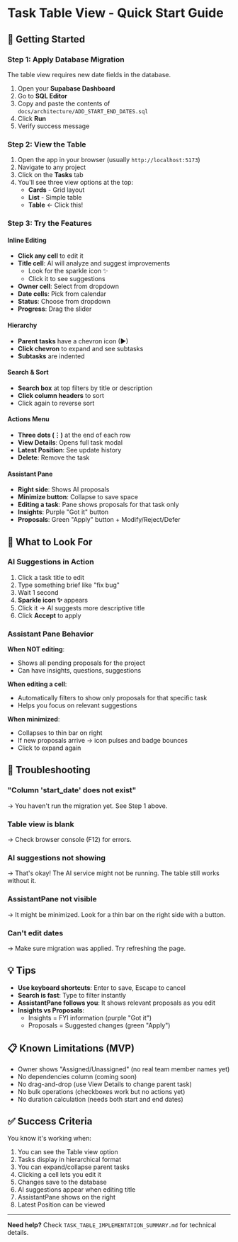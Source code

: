 # Task Table View - Quick Start Guide

## 🚀 Getting Started

### Step 1: Apply Database Migration

The table view requires new date fields in the database.

1. Open your **Supabase Dashboard**
2. Go to **SQL Editor**
3. Copy and paste the contents of `docs/architecture/ADD_START_END_DATES.sql`
4. Click **Run**
5. Verify success message

### Step 2: View the Table

1. Open the app in your browser (usually `http://localhost:5173`)
2. Navigate to any project
3. Click on the **Tasks** tab
4. You'll see three view options at the top:
   - **Cards** - Grid layout
   - **List** - Simple table
   - **Table** ← Click this!

### Step 3: Try the Features

#### Inline Editing
- **Click any cell** to edit it
- **Title cell**: AI will analyze and suggest improvements
  - Look for the sparkle icon ✨
  - Click it to see suggestions
- **Owner cell**: Select from dropdown
- **Date cells**: Pick from calendar
- **Status**: Choose from dropdown
- **Progress**: Drag the slider

#### Hierarchy
- **Parent tasks** have a chevron icon (▶)
- **Click chevron** to expand and see subtasks
- **Subtasks** are indented

#### Search & Sort
- **Search box** at top filters by title or description
- **Click column headers** to sort
- Click again to reverse sort

#### Actions Menu
- **Three dots (⋮)** at the end of each row
- **View Details**: Opens full task modal
- **Latest Position**: See update history
- **Delete**: Remove the task

#### Assistant Pane
- **Right side**: Shows AI proposals
- **Minimize button**: Collapse to save space
- **Editing a task**: Pane shows proposals for that task only
- **Insights**: Purple "Got it" button
- **Proposals**: Green "Apply" button + Modify/Reject/Defer

## 🎯 What to Look For

### AI Suggestions in Action

1. Click a task title to edit
2. Type something brief like "fix bug"
3. Wait 1 second
4. **Sparkle icon ✨** appears
5. Click it → AI suggests more descriptive title
6. Click **Accept** to apply

### Assistant Pane Behavior

**When NOT editing**:
- Shows all pending proposals for the project
- Can have insights, questions, suggestions

**When editing a cell**:
- Automatically filters to show only proposals for that specific task
- Helps you focus on relevant suggestions

**When minimized**:
- Collapses to thin bar on right
- If new proposals arrive → icon pulses and badge bounces
- Click to expand again

## 🐛 Troubleshooting

### "Column 'start_date' does not exist"
→ You haven't run the migration yet. See Step 1 above.

### Table view is blank
→ Check browser console (F12) for errors.

### AI suggestions not showing
→ That's okay! The AI service might not be running. The table still works without it.

### AssistantPane not visible
→ It might be minimized. Look for a thin bar on the right side with a button.

### Can't edit dates
→ Make sure migration was applied. Try refreshing the page.

## 💡 Tips

- **Use keyboard shortcuts**: Enter to save, Escape to cancel
- **Search is fast**: Type to filter instantly
- **AssistantPane follows you**: It shows relevant proposals as you edit
- **Insights vs Proposals**: 
  - Insights = FYI information (purple "Got it")
  - Proposals = Suggested changes (green "Apply")

## 📋 Known Limitations (MVP)

- Owner shows "Assigned/Unassigned" (no real team member names yet)
- No dependencies column (coming soon)
- No drag-and-drop (use View Details to change parent task)
- No bulk operations (checkboxes work but no actions yet)
- No duration calculation (needs both start and end dates)

## ✅ Success Criteria

You know it's working when:
1. You can see the Table view option
2. Tasks display in hierarchical format
3. You can expand/collapse parent tasks
4. Clicking a cell lets you edit it
5. Changes save to the database
6. AI suggestions appear when editing title
7. AssistantPane shows on the right
8. Latest Position can be viewed

---

**Need help?** Check `TASK_TABLE_IMPLEMENTATION_SUMMARY.md` for technical details.

